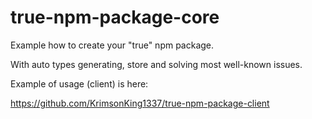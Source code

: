 # true-npm-package-core

Example how to create your "true" npm package.

With auto types generating, store and solving most well-known issues.

Example of usage (client) is here:

https://github.com/KrimsonKing1337/true-npm-package-client
